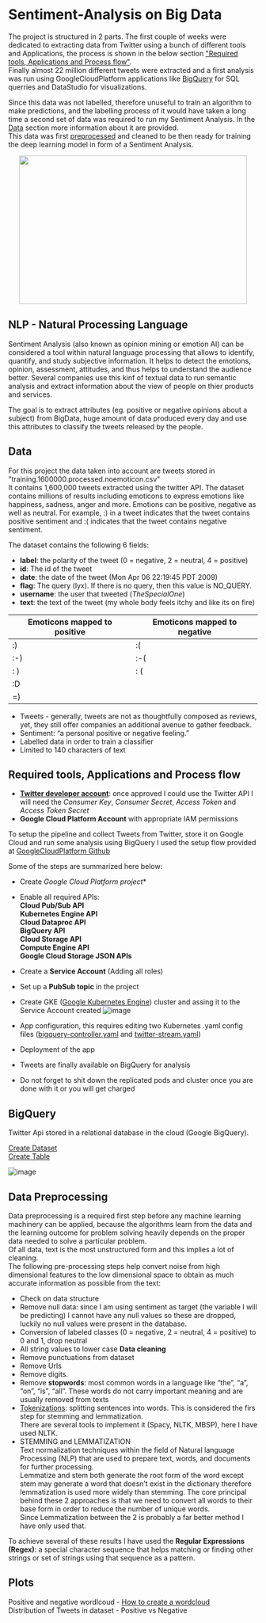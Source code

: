 # Sentiment-Analysis on Big Data

The project is structured in 2 parts.
The first couple of weeks were dedicated to extracting data from Twitter using a bunch of different tools and Applications, the process is shown in the below section ["Required tools, Applications and Process flow"](https://github.com/davidellavalle/Social-media-and-Big-Data/blob/main/README.md#required-tools-applications-and-process-flow).  
Finally almost 22 million different tweets were extracted and a first analysis was run using GoogleCloudPlatform applications like [BigQuery](https://github.com/davidellavalle/Social-media-and-Big-Data/blob/main/README.md#bigquery) for SQL querries and DataStudio for visualizations.  

Since this data was not labelled, therefore unuseful to train an algorithm to make predictions, and the labelling process of it would have taken a long time a second set of data was required to run my Sentiment Analysis. In the [Data](https://github.com/davidellavalle/Social-media-and-Big-Data/blob/main/README.md#data) section more information about it are provided.  
This data was first [preprocessed](https://github.com/davidellavalle/Social-media-and-Big-Data/blob/main/README.md#data-preprocessing) and cleaned to be then ready for training the deep learning model in form of a Sentiment Analysis.    

<p align="center">
  <img width="460" height="300" src="https://user-images.githubusercontent.com/73824871/113128318-f825da00-9219-11eb-9cdf-e4f2241eeea1.png">
</p>

## NLP - Natural Processing Language 

Sentiment Analysis (also known as opinion mining or emotion AI) can be considered a tool within natural language processing that allows to identify, quantify, and study subjective information. It helps to detect the emotions, opinion, assessment, attitudes, and thus helps to understand the audience better. Several companies use this kinf of textual data to run semantic analysis and extract information about the view of people on thier products and services.

The goal is to extract attributes (eg. positive or negative opinions about a subject) from BigData, huge amount of data produced every day and use this attributes to classify the tweets released by the people.


## Data

For this project the data taken into account are tweets stored in "training.1600000.processed.noemoticon.csv"  
It contains 1,600,000 tweets extracted using the twitter API. The dataset contains millions of results including emoticons to express emotions like happiness, sadness, anger and more. Emotions can be positive, negative as well as neutral. For example, :) in a tweet indicates that the tweet contains positive sentiment and :( indicates that the tweet contains negative sentiment.  

The dataset contains the following 6 fields:  
- **label**: the polarity of the tweet (0 = negative, 2 = neutral, 4 = positive)
- **id**: The id of the tweet
- **date**: the date of the tweet (Mon Apr 06 22:19:45 PDT 2009)
- **flag**: The query (lyx). If there is no query, then this value is NO_QUERY.
- **username**: the user that tweeted (_TheSpecialOne_)
- **text**: the text of the tweet (my whole body feels itchy and like its on fire)

| Emoticons mapped to positive | Emoticons mapped to negative|
| ------------- | ------------- |
:) | :(
:-) | :-(
: ) | : (
:D |
=)  |

- Tweets - generally, tweets are not as thoughtfully composed as reviews, yet, they still offer companies an additional avenue to gather feedback.
- Sentiment: “a personal positive or negative feeling.”
- Labelled data in order to train a classifier
- Limited to 140 characters of text  

## Required tools, Applications and Process flow

- [**Twitter developer account**](https://developer.twitter.com/en/apply-for-access): once approved I could use the Twitter API
I will need the *Consumer Key*, *Consumer Secret*, *Access Token* and *Access Token Secret*  
- **Google Cloud Platform Account** with appropriate IAM permissions  

To setup the pipeline and collect Tweets from Twitter, store it on Google Cloud and run some analysis using BigQuery I used the setup flow provided at [GoogleCloudPlatform Github](https://github.com/GoogleCloudPlatform/kubernetes-bigquery-python/tree/master/pubsub#create-and-configure-a-google-cloud-platform-project)  

Some of the steps are summarized here below:  
- Create *Google Cloud Platform project**
- Enable all required APIs:  
**Cloud Pub/Sub API  
Kubernetes Engine API    
Cloud Dataproc API  
BigQuery API  
Cloud Storage API    
Compute Engine API  
Google Cloud Storage JSON APIs**    
- Create a **Service Account** (Adding all roles)
- Set up a **PubSub topic** in the project
- Create GKE ([Google Kubernetes Engine](https://cloud.google.com/kubernetes-engine/)) cluster and assing it to the Service Account created
![image](https://user-images.githubusercontent.com/73824871/112852417-31d8d280-90ac-11eb-9239-388a174a60e9.png)
- App configuration, this requires editing two Kubernetes .yaml config files ([bigquery-controller.yaml](https://github.com/davidellavalle/Social-media-and-Big-Data/blob/main/bigquery-controller.yaml) and [twitter-stream.yaml](https://github.com/davidellavalle/Social-media-and-Big-Data/blob/main/twitter-stream.yaml))
- Deployment of the app
- Tweets are finally available on BigQuery for analysis

- Do not forget to shit down the replicated pods and cluster once you are done with it or you will get charged

## BigQuery

Twitter Api stored in a relational database in the cloud (Google BigQuery).  

[Create Dataset](https://cloud.google.com/bigquery/docs/datasets)  
[Create Table](https://cloud.google.com/bigquery/docs/tables)  

![image](https://user-images.githubusercontent.com/73824871/112867145-d8c46b00-90ba-11eb-91af-03c7356093a8.png)


## Data Preprocessing
Data preprocessing is a required first step before any machine learning machinery can be applied, because the algorithms learn from the data and the learning outcome for problem solving heavily depends on the proper data needed to solve a particular problem.  
Of all data, text is the most unstructured form and this implies a lot of cleaning.  
The following pre-processing steps help convert noise from high dimensional features to the low dimensional space to obtain as much accurate information as possible from the text:    

- Check on data structure
- Remove null data: since I am using sentiment as target (the variable I will be predicting) I cannot have any null values so these are dropped, luckily no null values were present in the database.
- Conversion of labeled classes (0 = negative, 2 = neutral, 4 = positive) to 0 and 1, drop neutral  
- All string values to lower case
**Data cleaning** 
- Remove punctuations from dataset
- Remove Urls
- Remove digits.
- Remove **stopwords**: most common words in a language like “the”, “a”, “on”, “is”, “all”. These words do not carry important meaning and are usually removed from texts
- [Tokenizations](https://www.analyticsvidhya.com/blog/2019/07/how-get-started-nlp-6-unique-ways-perform-tokenization/): splitting sentences into words. This is considered the firs step for stemming and lemmatization.  
There are several tools to implement it (Spacy, NLTK, MBSP), here I have used NLTK.  
- STEMMING and LEMMATIZATION  
Text normalization techniques within the field of Natural language Processing (NLP) that are used to prepare text, words, and documents for further processing.  
Lemmatize and stem both generate the root form of the word except stem may generate a word that doesn’t exist in the dictionary therefore lemmatization is used more widely than stemming. The core principal behind these 2 approaches is that we need to convert all words to their base form in order to reduce the number of unique words.  
Since Lemmatization between the 2 is probably a far better method I have only used that.  

To achieve several of these results I have used the **Regular Expressions (Regex)**: a special character sequence that helps matching or finding other strings or set of strings using that sequence as a pattern.  

## Plots

Positive and negative wordlcoud - [How to create a wordcloud](https://re-thought.com/creating-wordclouds-in-python/)  
Distribution of Tweets in dataset - Positive vs Negative 


